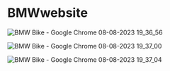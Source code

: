 # BMWwebsite


![BMW Bike - Google Chrome 08-08-2023 19_36_56](https://github.com/spraveensundar/BMWwebsite/assets/131776093/91ad84d8-363c-44ef-a4ba-914d47d1c11a)


![BMW Bike - Google Chrome 08-08-2023 19_37_00](https://github.com/spraveensundar/BMWwebsite/assets/131776093/9d8f49e0-55ac-4f5a-8477-66b64356f749)


![BMW Bike - Google Chrome 08-08-2023 19_37_04](https://github.com/spraveensundar/BMWwebsite/assets/131776093/42f9c4f2-2af1-44f0-823a-af5d3289964f)

